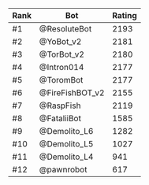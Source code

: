 Rank|Bot|Rating
---|---|---
#1|@ResoluteBot|2193
#2|@YoBot_v2|2181
#3|@TorBot_v2|2180
#4|@Intron014|2177
#5|@ToromBot|2177
#6|@FireFishBOT_v2|2155
#7|@RaspFish|2119
#8|@FataliiBot|1585
#9|@Demolito_L6|1282
#10|@Demolito_L5|1027
#11|@Demolito_L4|941
#12|@pawnrobot|617

